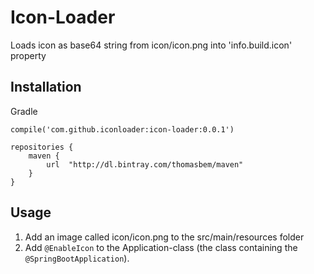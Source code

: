 # Icon-Loader

Loads icon as base64 string from icon/icon.png into 'info.build.icon' property
 
## Installation

Gradle
```
compile('com.github.iconloader:icon-loader:0.0.1')
```

```
repositories {
    maven {
        url  "http://dl.bintray.com/thomasbem/maven"
    }
}
```

## Usage

1. Add an image called icon/icon.png to the src/main/resources folder
2. Add `@EnableIcon` to the Application-class (the class containing the `@SpringBootApplication`).  



